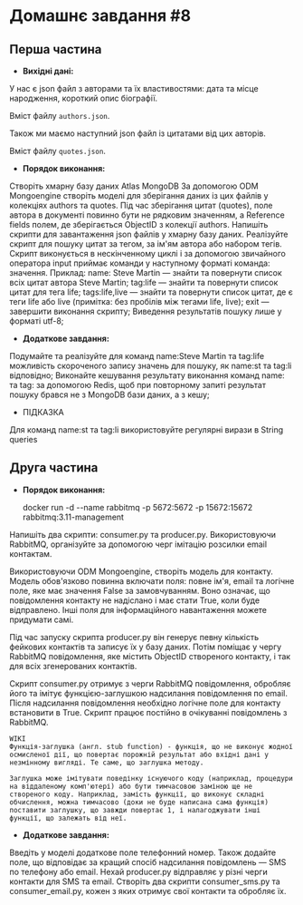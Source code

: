 # Домашнє завдання #8

## Перша частина

* __Вихідні дані:__

У нас є json файл з авторами та їх властивостями: дата та місце народження, короткий опис біографії.

Вміст файлу `authors.json`.

Також ми маємо наступний json файл із цитатами від цих авторів.

Вміст файлу `quotes.json`.

* __Порядок виконання:__

Створіть хмарну базу даних Atlas MongoDB
За допомогою ODM Mongoengine створіть моделі для зберігання даних із цих файлів у колекціях authors та quotes.
Під час зберігання цитат (quotes), поле автора в документі повинно бути не рядковим значенням, а Reference fields полем, де зберігається ObjectID з колекції authors.
Напишіть скрипти для завантаження json файлів у хмарну базу даних.
Реалізуйте скрипт для пошуку цитат за тегом, за ім'ям автора або набором тегів. Скрипт виконується в нескінченному циклі і за допомогою звичайного оператора input приймає команди у наступному форматі команда: значення. Приклад:
name: Steve Martin — знайти та повернути список всіх цитат автора Steve Martin;
tag:life — знайти та повернути список цитат для тега life;
tags:life,live — знайти та повернути список цитат, де є теги life або live (примітка: без пробілів між тегами life, live);
exit — завершити виконання скрипту;
Виведення результатів пошуку лише у форматі utf-8;

* __Додаткове завдання:__

Подумайте та реалізуйте для команд name:Steve Martin та tag:life можливість скороченого запису значень для пошуку, як name:st та tag:li відповідно;
Виконайте кешування результату виконання команд name: та tag: за допомогою Redis, щоб при повторному запиті результат пошуку брався не з MongoDB бази даних, а з кешу;

* ПІДКАЗКА

Для команд name:st та tag:li використовуйте регулярні вирази в String queries

## Друга частина

* __Порядок виконання:__


    docker run -d --name rabbitmq -p 5672:5672 -p 15672:15672 rabbitmq:3.11-management

Напишіть два скрипти: consumer.py та producer.py. Використовуючи RabbitMQ, організуйте за допомогою черг імітацію розсилки email контактам.

Використовуючи ODM Mongoengine, створіть модель для контакту. Модель обов'язково повинна включати поля: повне ім'я, email та логічне поле, яке має значення False за замовчуванням. Воно означає, що повідомлення контакту не надіслано і має стати True, коли буде відправлено. Інші поля для інформаційного навантаження можете придумати самі.

Під час запуску скрипта producer.py він генерує певну кількість фейкових контактів та записує їх у базу даних. Потім поміщає у чергу RabbitMQ повідомлення, яке містить ObjectID створеного контакту, і так для всіх згенерованих контактів.

Скрипт consumer.py отримує з черги RabbitMQ повідомлення, обробляє його та імітує функцією-заглушкою надсилання повідомлення по email. Після надсилання повідомлення необхідно логічне поле для контакту встановити в True. Скрипт працює постійно в очікуванні повідомлень з RabbitMQ.

    WIKI
    Функція-заглушка (англ. stub function) - функція, що не виконує жодної осмисленої дії, що повертає порожній результат або вхідні дані у незмінному вигляді. Те саме, що заглушка методу.

    Заглушка може імітувати поведінку існуючого коду (наприклад, процедури на віддаленому комп'ютері) або бути тимчасовою заміною ще не створеного коду. Наприклад, замість функції, що виконує складні обчислення, можна тимчасово (доки не буде написана сама функція) поставити заглушку, що завжди повертає 1, і налагоджувати інші функції, що залежать від неї.

* __Додаткове завдання:__

Введіть у моделі додаткове поле телефонний номер. Також додайте поле, що відповідає за кращий спосіб надсилання повідомлень — SMS по телефону або email. Нехай producer.py відправляє у різні черги контакти для SMS та email. Створіть два скрипти consumer_sms.py та consumer_email.py, кожен з яких отримує свої контакти та обробляє їх.